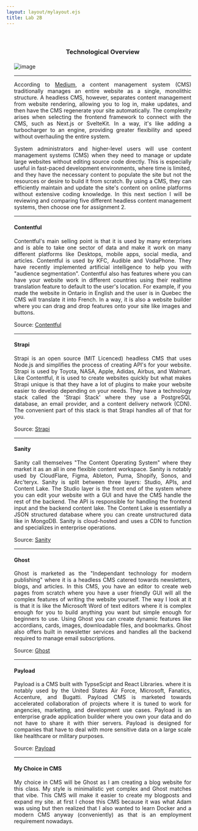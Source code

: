```yaml
---
layout: layout/mylayout.ejs
title: Lab 2B
---
```


<style>
    .content-container { margin: 0 auto; max-width: 8.5in; padding: 20px; text-align: justify;} 
    .content-container p { margin-bottom: 15px;} 
    .content-container h3 { text-align: center; margin-bottom: 20px; } 
</style>

<div class="content-container">

### Technological Overview

<div class="text-center">

![image](/img/headless.avif)

</div>

---

According to [Medium](https://medium.com/@d.mcburney/what-really-is-a-headless-cms-and-why-would-you-consider-one-an-explainer-for-everyone-cd1ad64a49f4), 
a content management system (CMS) traditionally manages an entire website as a single, monolithic structure. A headless CMS, however, separates 
content management from website rendering, allowing you to log in, make updates, and then have the CMS regenerate your site automatically. 
The complexity arises when selecting the frontend framework to connect with the CMS, such as Next.js or SvelteKit. In a way, it's like adding a 
turbocharger to an engine, providing greater flexibility and speed without overhauling the entire system.

System administrators and higher-level users will use content management systems (CMS) when they need to manage or update large websites 
without editing source code directly. This is especially useful in fast-paced development environments, where time is limited, and they 
have the necessary content to populate the site but not the resources or desire to build it from scratch. By using a CMS, they can efficiently 
maintain and update the site's content on online platforms without extensive coding knowledge. In this next section I will be reviewing and 
comparing five different headless content management systems, then choose one for assignment 2.

---

#### Contentful
Contentful's main selling point is that it is used by many enterprises and is able to take one sector of data and make it work on many different 
platforms like Desktops, mobile apps, social media, and articles. Contentful is used by KFC, Audible and VodaPhone. They have recently implemented
 artificial intelligence to help you with "audience segmentation". Contentful also has features where you can have your website work in different 
 countries using their realtime translation feature to default to the user's location. For example, if you made the website in Ontario in English 
 and the user is in Quebec the CMS will translate it into French. In a way, it is also a website builder where you can drag and drop features onto
your site like images and buttons. 

Source: [Contentful](https://www.contentful.com/)

---

#### Strapi
Strapi is an open source (MIT Licenced) headless CMS that uses Node.js and simplifies the process of creating API's for your website. 
Strapi is used by Toyota, NASA, Apple, Adidas, Airbus, and Walmart. Like Contentful, it is used to create websites quickly but what makes 
Strapi unique is that they have a lot of plugins to make your website easier to develop depending on your needs. They have a technology stack 
called the 'Strapi Stack' where they use a PostgreSQL database, an email provider, and a content delivery network (CDN). The convenient part 
of this stack is that Strapi handles all of that for you.

Source: [Strapi](https://strapi.io/)

---

#### Sanity
Sanity call themselves "The Content Operating System" where they market it as an all in one flexible content workspace. Sanity is notably used 
by CloudFlare, Figma, Ableton, Puma, Shopify, Sonos, and Arc'teryx. Sanity is split between three layers: Studio, APIs, and Content Lake. The 
Studio layer is the front end of the system where you can edit your website with a GUI and have the CMS handle the rest of the backend. The 
API is responsible for handling the frontend input and the backend content lake. The Content Lake is essentially a JSON structured database 
where you can create unstructured data like in MongoDB. Sanity is cloud-hosted and uses a CDN to function and specializes in enterprise operations.

Source: [Sanity](https://www.sanity.io/)

---

#### Ghost
Ghost is marketed as the "Independant technology for modern publishing" where it is a headless CMS catered towards newsletters, blogs, and 
articles. In this CMS, you have an editor to create web pages from scratch where you have a user friendly GUI will all the complex features 
of writing the website yourself. The way I look at it is that it is like the Microsoft Word of text editors where it is complex enough for you 
to build anything you want but simple enough for beginners to use. Using Ghost you can create dynamic features like accordians, cards, images, 
downloadable files, and bookmarks. Ghost also offers built in newsletter services and handles all the backend required to manage email subscriptions.

Source: [Ghost](https://ghost.org/)

---

#### Payload
Payload is a CMS built with TypseScipt and React Libraries. where it is notably used by the United States Air Force, Microsoft, Fanatics, 
Accenture, and Bugatti. Payload CMS is marketed towards accelerated collaboration of projects where it is tuned to work for angencies, marketing, 
and development use cases. Payload is an enterprise grade application builder where you own your data and do not have to share it with thier 
servers. Payload is designed for companies that have to deal with more sensitive data on a large scale like healthcare or military purposes.

Source: [Payload](https://payloadcms.com/)

---

#### My Choice in CMS
My choice in CMS will be Ghost as I am creating a blog website for this class. My style is minimalistic yet complex and Ghost matches that vibe. 
This CMS will make it easier to create my blogposts and expand my site. at first I chose this CMS because it was what Adam was using but then realized
that I also wanted to learn Docker and a modern CMS anyway (conveniently) as that is an employment requirement nowadays.

</div>